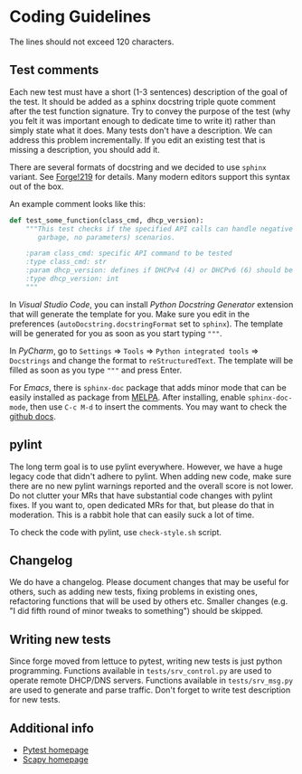 Coding Guidelines
=================

The lines should not exceed 120 characters.

Test comments
-------------

Each new test must have a short (1-3 sentences) description of the goal of the test. It should
be added as a sphinx docstring triple quote comment after the test function signature. Try to convey the
purpose of the test (why you felt it was important enough to dedicate time to write it) rather than
simply state what it does. Many tests don't have a description. We can address this problem
incrementally. If you edit an existing test that is missing a description, you should add it.

There are several formats of docstring and we decided to use `sphinx` variant. See
[Forge!219](https://gitlab.isc.org/isc-projects/forge/-/merge_requests/219#note_257686) for details.
Many modern editors support this syntax out of the box.

An example comment looks like this:

```python
def test_some_function(class_cmd, dhcp_version):
    """This test checks if the specified API calls can handle negative (missing mandatory parameters,
       garbage, no parameters) scenarios.

    :param class_cmd: specific API command to be tested
    :type class_cmd: str
    :param dhcp_version: defines if DHCPv4 (4) or DHCPv6 (6) should be tested
    :type dhcp_version: int
    """
```

In _Visual Studio Code_, you can install _Python Docstring Generator_ extension that will generate
the template for you. Make sure you edit in the preferences (`autoDocstring.docstringFormat` set to
`sphinx`). The template will be generated for you as soon as you start typing `"""`.

In _PyCharm_, go to `Settings` => `Tools` => `Python integrated tools` => `Docstrings` and change
the format to `reStructuredText`. The template will be filled as soon as you type `"""` and press
Enter.

For _Emacs_, there is `sphinx-doc` package that adds minor mode that can be easily installed as
package from [MELPA](https://www.emacswiki.org/emacs/MELPA). After installing, enable `sphinx-doc-mode`,
then use `C-c M-d` to insert the comments. You may want to check the
[github docs](https://github.com/naiquevin/sphinx-doc.el).

pylint
------

The long term goal is to use pylint everywhere. However, we have a huge legacy code that didn't adhere
to pylint. When adding new code, make sure there are no new pylint warnings reported and the overall
score is not lower. Do not clutter your MRs that have substantial code changes with pylint fixes.
If you want to, open dedicated MRs for that, but please do that in moderation. This is a rabbit hole
that can easily suck a lot of time.

To check the code with pylint, use `check-style.sh` script.

Changelog
---------

We do have a changelog. Please document changes that may be useful for others, such as adding new
tests, fixing problems in existing ones, refactoring functions that will be used by others etc.
Smaller changes (e.g. "I did fifth round of minor tweaks to something") should be skipped.

Writing new tests
-----------------

Since forge moved from lettuce to pytest, writing new tests is just python programming.
Functions available in `tests/srv_control.py` are used to operate remote DHCP/DNS servers.
Functions available in `tests/srv_msg.py` are used to generate and parse traffic. Don't forget
to write test description for new tests.

Additional info
---------------

- [Pytest homepage](https://docs.pytest.org/en/latest/)
- [Scapy homepage](http://www.secdev.org/projects/scapy/)

